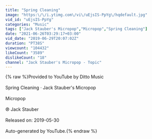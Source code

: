 ```yaml
---
title: "Spring Cleaning"
image: "https:\/\/i.ytimg.com\/vi\/uEjsIS-PpYg\/hqdefault.jpg"
vid_id: "uEjsIS-PpYg"
categories: "Music"
tags: ["Jack Stauber's Micropop","Micropop","Spring Cleaning"]
date: "2021-06-26T03:29:17+03:00"
vid_date: "2019-06-29T20:07:02Z"
duration: "PT38S"
viewcount: "104432"
likeCount: "3589"
dislikeCount: "18"
channel: "Jack Stauber's Micropop - Topic"
---
```

{% raw %}Provided to YouTube by Ditto Music<br /><br />Spring Cleaning · Jack Stauber's Micropop<br /><br />Micropop<br /><br />℗ Jack Stauber<br /><br />Released on: 2019-05-30<br /><br />Auto-generated by YouTube.{% endraw %}
